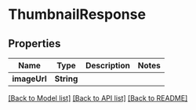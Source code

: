 # ThumbnailResponse

## Properties
Name | Type | Description | Notes
------------ | ------------- | ------------- | -------------
**imageUrl** | **String** |  | 

[[Back to Model list]](../README.md#documentation-for-models) [[Back to API list]](../README.md#documentation-for-api-endpoints) [[Back to README]](../README.md)


